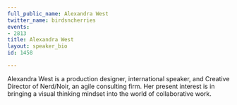```yaml
---
full_public_name: Alexandra West
twitter_name: birdsncherries
events:
- 2813
title: Alexandra West
layout: speaker_bio
id: 1458

---
```

Alexandra West is a production designer, international speaker, and Creative Director of Nerd/Noir, an agile consulting firm. Her present interest is in bringing a visual thinking mindset into the world of collaborative work. 
